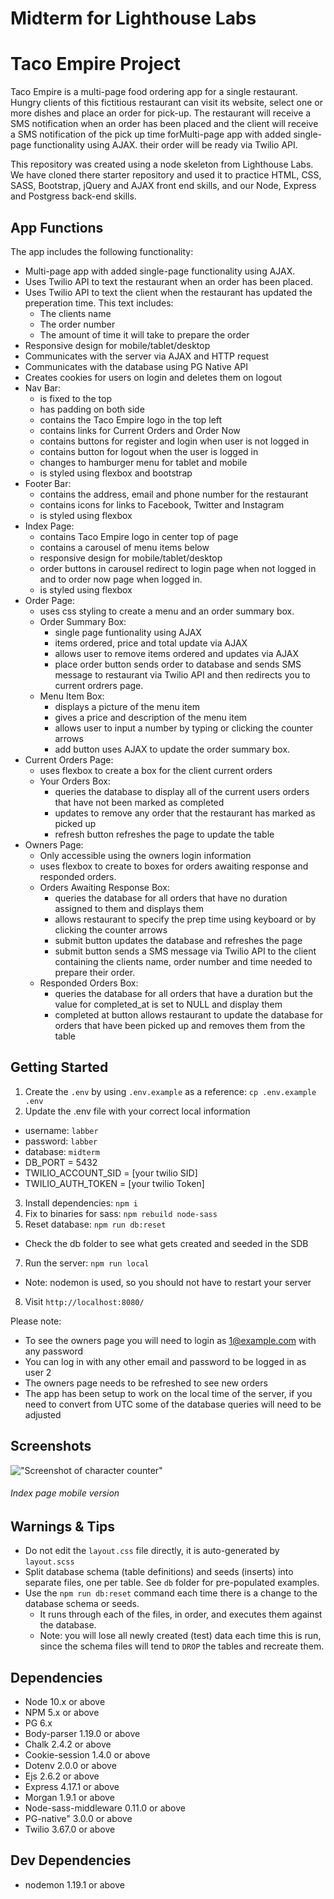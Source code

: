 Midterm for Lighthouse Labs
=========

# Taco Empire Project

Taco Empire is a multi-page food ordering app for a single restaurant. Hungry clients of this fictitious restaurant can visit its website, select one or more dishes and place an order for pick-up. The restaurant will receive a SMS notification when an order has been placed and the client will receive a SMS notification of the pick up time forMulti-page app with added single-page functionality using AJAX. their order will be ready via Twilio API.

This repository was created using a node skeleton from Lighthouse Labs. We have cloned there starter repository and used it to practice HTML, CSS, SASS, Bootstrap, jQuery and AJAX front end skills, and our Node, Express and Postgress back-end skills.

## App Functions

The app includes the following functionality:
- Multi-page app with added single-page functionality using AJAX.
- Uses Twilio API to text the restaurant when an order has been placed.
- Uses Twilio API to text the client when the restaurant has updated the preperation time. This text includes:
  - The clients name
  - The order number
  - The amount of time it will take to prepare the order
- Responsive design for mobile/tablet/desktop
- Communicates with the server via AJAX and HTTP request
- Communicates with the database using PG Native API
- Creates cookies for users on login and deletes them on logout
- Nav Bar:
  - is fixed to the top
  - has padding on both side
  - contains the Taco Empire logo in the top left
  - contains links for Current Orders and Order Now
  - contains buttons for register and login when user is not logged in
  - contains button for logout when the user is logged in
  - changes to hamburger menu for tablet and mobile
  - is styled using flexbox and bootstrap
- Footer Bar:
  - contains the address, email and phone number for the restaurant
  - contains icons for links to Facebook, Twitter and Instagram
  - is styled using flexbox
- Index Page:
  - contains Taco Empire logo in center top of page
  - contains a carousel of menu items below
  - responsive design for mobile/tablet/desktop
  - order buttons in carousel redirect to login page when not logged in and to order now page when logged in.
  - is styled using flexbox
- Order Page:
  - uses css styling to create a menu and an order summary box.
  - Order Summary Box:
    - single page funtionality using AJAX
    - items ordered, price and total update via AJAX
    - allows user to remove items ordered and updates via AJAX
    - place order button sends order to database and sends SMS message to restaurant via Twilio API and then redirects you to current ordrers page.
  - Menu Item Box:
    - displays a picture of the menu item
    - gives a price and description of the menu item
    - allows user to input a number by typing or clicking the counter arrows
    - add button uses AJAX to update the order summary box.
- Current Orders Page:
  - uses flexbox to create a box for the client current orders
  - Your Orders Box:
    - queries the database to display all of the current users orders that have not been marked as completed
    - updates to remove any order that the restaurant has marked as picked up
    - refresh button refreshes the page to update the table
- Owners Page:
  - Only accessible using the owners login information
  - uses flexbox to create to boxes for orders awaiting response and responded orders.
  - Orders Awaiting Response Box:
    - queries the database for all orders that have no duration assigned to them and displays them
    - allows restaurant to specify the prep time using keyboard or by clicking the counter arrows
    - submit button updates the database and refreshes the page
    - submit button sends a SMS message via Twilio API to the client containing the clients name, order number and time needed to prepare their order.
  - Responded Orders Box:
    - queries the database for all orders that have a duration but the value for completed_at is set to NULL and display them
    - completed at button allows restaurant to update the database for orders that have been picked up and removes them from the table

## Getting Started

1. Create the `.env` by using `.env.example` as a reference: `cp .env.example .env`
2. Update the .env file with your correct local information 
  - username: `labber` 
  - password: `labber` 
  - database: `midterm`
  - DB_PORT = 5432
  - TWILIO_ACCOUNT_SID = [your twilio SID]
  - TWILIO_AUTH_TOKEN = [your twilio Token]
3. Install dependencies: `npm i`
4. Fix to binaries for sass: `npm rebuild node-sass`
5. Reset database: `npm run db:reset`
  - Check the db folder to see what gets created and seeded in the SDB
7. Run the server: `npm run local`
  - Note: nodemon is used, so you should not have to restart your server
8. Visit `http://localhost:8080/`

Please note: 
 - To see the owners page you will need to login as 1@example.com with any password
 - You can log in with any other email and password to be logged in as user 2
 - The owners page needs to be refreshed to see new orders
 - The app has been setup to work on the local time of the server, if you need to convert from UTC some of the database queries will need to be adjusted

  ## Screenshots

!["Screenshot of character counter"](/public/images/ss-index-mobile.png)
###### Index page mobile version 

## Warnings & Tips

- Do not edit the `layout.css` file directly, it is auto-generated by `layout.scss`
- Split database schema (table definitions) and seeds (inserts) into separate files, one per table. See `db` folder for pre-populated examples. 
- Use the `npm run db:reset` command each time there is a change to the database schema or seeds. 
  - It runs through each of the files, in order, and executes them against the database. 
  - Note: you will lose all newly created (test) data each time this is run, since the schema files will tend to `DROP` the tables and recreate them.



## Dependencies

- Node 10.x or above
- NPM 5.x or above
- PG 6.x
- Body-parser 1.19.0 or above
- Chalk 2.4.2 or above
- Cookie-session 1.4.0 or above
- Dotenv 2.0.0 or above
- Ejs 2.6.2 or above
- Express 4.17.1 or above
- Morgan 1.9.1 or above
- Node-sass-middleware 0.11.0 or above
- PG-native" 3.0.0 or above
- Twilio 3.67.0 or above

## Dev Dependencies
- nodemon 1.19.1 or above
